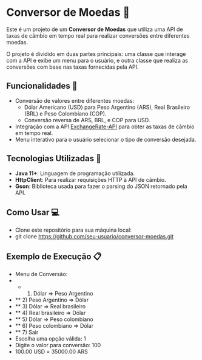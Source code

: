 # Conversor de Moedas 💱

Este é um projeto de um **Conversor de Moedas** que utiliza uma API de taxas de câmbio em tempo real para realizar conversões entre diferentes moedas. 

O projeto é dividido em duas partes principais: uma classe que interage com a API e exibe um menu para o usuário, e outra classe que realiza as conversões com base nas taxas fornecidas pela API.

## Funcionalidades 🔧

- Conversão de valores entre diferentes moedas:
  - Dólar Americano (USD) para Peso Argentino (ARS), Real Brasileiro (BRL) e Peso Colombiano (COP).
  - Conversão reversa de ARS, BRL, e COP para USD.
- Integração com a API [ExchangeRate-API](https://www.exchangerate-api.com) para obter as taxas de câmbio em tempo real.
- Menu interativo para o usuário selecionar o tipo de conversão desejada.

## Tecnologias Utilizadas 🚀

- **Java 11+**: Linguagem de programação utilizada.
- **HttpClient**: Para realizar requisições HTTP à API de câmbio.
- **Gson**: Biblioteca usada para fazer o parsing do JSON retornado pela API.
  
## Como Usar 💻 

- Clone este repositório para sua máquina local:
- git clone https://github.com/seu-usuario/conversor-moedas.git

 ## Exemplo de Execução 📋

- Menu de Conversão:
-  * 1) Dólar => Peso Argentino
- ** 2) Peso Argentino => Dólar
- ** 3) Dólar => Real brasileiro
- ** 4) Real brasileiro => Dólar
- ** 5) Dólar => Peso colombiano
- ** 6) Peso colombiano => Dólar
- ** 7) Sair
- Escolha uma opção válida: 1
- Digite o valor para conversão: 100
- 100.00 USD = 35000.00 ARS




